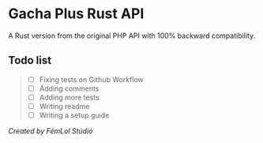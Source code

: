 # Gacha Plus Rust API

A Rust version from the original PHP API with 100% backward compatibility.

## Todo list
> - [ ] Fixing tests on Github Workflow
> - [ ] Adding comments
> - [ ] Adding more tests
> - [ ] Writing readme
> - [ ] Writing a setup guide

*Created by FémLol Stúdió*
